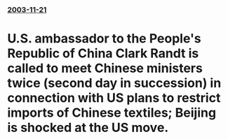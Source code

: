 ### [2003-11-21](/news/2003/11/21/index.md)

#  U.S. ambassador to the People's Republic of China Clark Randt is called to meet Chinese ministers twice (second day in succession) in connection with US plans to restrict imports of Chinese textiles; Beijing is shocked at the US move.



